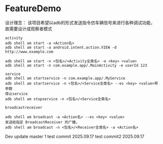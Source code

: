 # FeatureDemo
设计理念：
该项目希望以adb的形式发送指令仿车辆信号来进行各种调试功能，故需要设计成观察者模式

```
activity
adb shell am start -a <Action名>
adb shell am start -a android.intent.action.VIEW -d http://www.example.com

adb shell am start -n <包名>/<Activity全类名> -e <key> <value>
adb shell am start -n com.example.app/.MainActivity -e userId 123

service
adb shell am startservice -n com.example.app/.MyService
adb shell am startservice -n <包名>/<Service全类名> --es <key> <value>带参数
停止service
adb shell am stopservice -n <包名>/<Service全类名>

broadcastreceiver

adb shell am broadcast -a <Action名> --es <key> <value>
发送给指定 BroadcastReceiver 的广播。
adb shell am broadcast -n <包名>/<Receiver全类名> -a <Action名>
```

Dev update
master 1
test commit 2025.09.17
test commit2 2025.09.17